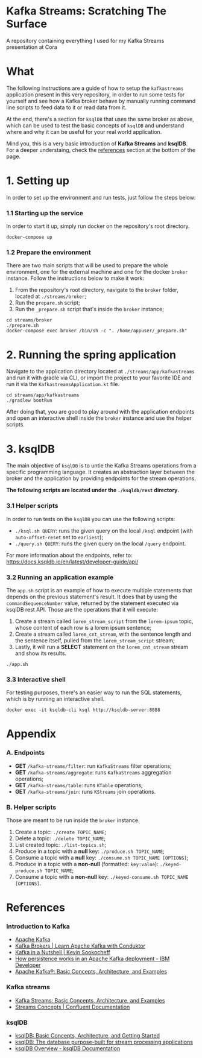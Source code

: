 # Kafka Streams: Scratching The Surface 
A repository containing everything I used for my Kafka Streams presentation at Cora

# What
The following instructions are a guide of how to setup the `kafkastreams` application present in this very repository, in order to run some tests for yourself and see how a Kafka broker behave by manually running command line scripts to feed data to it or read data from it.

At the end, there's a section for `ksqlDB` that uses the same broker as above, which can be used to test the basic concepts of `ksqlDB` and understand where and why it can be useful for your real world application.

Mind you, this is a very basic introduction of **Kafka Streams** and **ksqlDB**. For a deeper understaing, check the [references](#references) section at the bottom of the page.

# 1. Setting up
In order to set up the environment and run tests, just follow the steps below:
### 1.1 Starting up the service
In order to start it up, simply run docker on the repository's root directory.
```
docker-compose up
```
### 1.2 Prepare the environment
There are two main scripts that will be used to prepare the whole environment, one for the external machine and one for the docker `broker` instance. Follow the instructions below to make it work:
1. From the repository's root directory, navigate to the `broker` folder, located at `./streams/broker`;
2. Run the `prepare.sh` script;
3. Run the `_prepare.sh` script that's inside the `broker` instance;
```
cd streams/broker
./prepare.sh
docker-compose exec broker /bin/sh -c ". /home/appuser/_prepare.sh"
```

# 2. Running the spring application
Navigate to the application directory located at `./streams/app/kafkastreams` and run it with gradle via CLI, or import the project to your favorite IDE and run it via the `KafkastreamsApplication.kt` file.
```
cd streams/app/kafkastreams
./gradlew bootRun
```

After doing that, you are good to play around with the application endpoints and open an interactive shell inside the `broker` instance and use the helper scripts.

# 3. ksqlDB
The main objective of `ksqlDB` is to untie the Kafka Streams operations from a specific programming language. It creates an abstraction layer between the broker and the application by providing endpoints for the stream operations.

**The following scripts are located under the `./ksqldb/rest` directory.**

### 3.1 Helper scripts
In order to run tests on the `ksqlDB` you can use the following scripts:
- `./ksql.sh QUERY`: runs the given query on the local `/ksql` endpoint (with `auto-offset-reset` set to `earliest`);
- `./query.sh QUERY`: runs the given query on the local `/query` endpoint.

For more information about the endpoints, refer to: https://docs.ksqldb.io/en/latest/developer-guide/api/

### 3.2 Running an application example
The `app.sh` script is an example of how to execute multiple statements that depends on the previous statement's result. It does that by using the `commandSequenceNumber` value, returned by the statement executed via ksqlDB rest API.
Those are the operations that it will execute:
1. Create a stream called `lorem_stream_script` from the `lorem-ipsum` topic, whose content of each row is a lorem ipsum sentence;
2. Create a stream called `lorem_cnt_stream`, with the sentence length and the sentence itself, pulled from the `lorem_stream_script` stream;
3. Lastly, it will run a **SELECT** statement on the `lorem_cnt_stream` stream and show its results.
```
./app.sh
```

### 3.3 Interactive shell
For testing purposes, there's an easier way to run the SQL statements, which is by running an interactive shell.
```
docker exec -it ksqldb-cli ksql http://ksqldb-server:8088
```

# Appendix
### A. Endpoints
- **GET** `/kafka-streams/filter`: run `KafkaStreams` filter operations;
- **GET** `/kafka-streams/aggregate`: runs `KafkaStreams` aggregation operations;
- **GET** `/kafka-streams/table`: runs `KTable` operations;
- **GET** `/kafka-streams/join`: runs `KStreams` join operations.

### B. Helper scripts
Those are meant to be run inside the `broker` instance.
1. Create a topic: `./create TOPIC_NAME`;
2. Delete a topic: `./delete TOPIC_NAME`;
3. List created topic: `./list-topics.sh`;
4. Produce in a topic with a **null** key: `./produce.sh TOPIC_NAME`;
5. Consume a topic with a **null** key: `./consume.sh TOPIC_NAME [OPTIONS]`;
6. Produce in a topic with a **non-null** (formatted: `key:value`): `./keyed-produce.sh TOPIC_NAME`;
7. Consume a topic with a **non-null** key: `./keyed-consume.sh TOPIC_NAME [OPTIONS]`.

# References
### Introduction to Kafka
- [Apache Kafka](https://kafka.apache.org/intro)
- [Kafka Brokers | Learn Apache Kafka with Conduktor](https://www.conduktor.io/kafka/kafka-brokers)
- [Kafka in a Nutshell | Kevin Sookocheff](https://sookocheff.com/post/kafka/kafka-in-a-nutshell/)
- [How persistence works in an Apache Kafka deployment - IBM Developer](https://developer.ibm.com/articles/how-persistence-works-in-apache-kafka/)
- [Apache Kafka®: Basic Concepts, Architecture, and Examples](https://developer.confluent.io/learn-kafka/apache-kafka/events/)
### Kafka streams
- [Kafka Streams: Basic Concepts, Architecture, and Examples](https://developer.confluent.io/learn-kafka/kafka-streams/get-started/)
- [Streams Concepts | Confluent Documentation](https://docs.confluent.io/platform/current/streams/concepts.html)
### ksqlDB
- [ksqlDB: Basic Concepts, Architecture, and Getting Started](https://developer.confluent.io/learn-kafka/ksqldb/intro/)
- [ksqlDB: The database purpose-built for stream processing applications](https://ksqldb.io/quickstart.html)
- [ksqlDB Overview - ksqlDB Documentation](https://docs.ksqldb.io/en/latest/)
